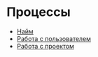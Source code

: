 # Процессы

- [Найм](./hiring/index.md)
- [Работа с пользователем](./working-with-user/index.md)
- [Работа с проектом](./working-with-project/index.md)
